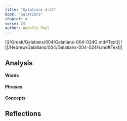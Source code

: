 ```yaml
---
title: "Galatians 4:24"
book: "Galatians"
chapter: 4
verse: 24
author: Apostle Paul
---
```

![[/Greek/Galatians/004/Galatians-004-024G.md#Text]]
![[/Hebrew/Galatians/004/Galatians-004-024H.md#Text]]

## Analysis

#### Words

#### Phrases

#### Concepts

## Reflections
